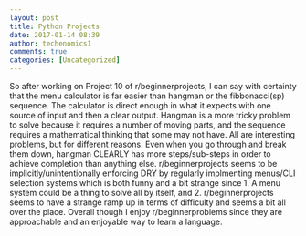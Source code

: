 ```yaml
---
layout: post
title: Python Projects
date: 2017-01-14 08:39
author: techenomics1
comments: true
categories: [Uncategorized]
---
```


So after working on Project 10 of r/beginnerprojects, I can say with certainty that the menu calculator is far easier than hangman or the fibbonacci(sp) sequence.  The calculator is direct enough in what it expects with one source of input and then a clear output.  Hangman is a more tricky problem to solve because it requires a number of moving parts, and the sequence requires a mathematical thinking that some may not have.  All are interesting problems, but for different reasons.  Even when you go through and break them down, hangman CLEARLY has more steps/sub-steps in order to achieve completion than anything else.  r/beginnerprojects seems to be implicitly/unintentionally enforcing DRY by regularly implmenting menus/CLI selection systems which is both funny and a bit strange since 1.  A menu system could be a thing to solve all by itself, and 2.  r/beginnerprojects seems to have a strange ramp up in terms of difficulty and seems a bit all over the place.  Overall though I enjoy r/beginnerproblems since they are approachable and an enjoyable way to learn a language.  